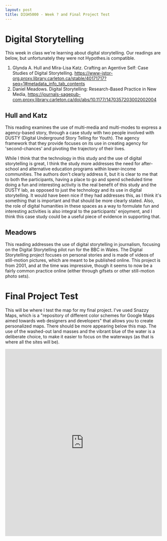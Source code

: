 ```yaml
---
layout: post
title: DIGH5000 - Week ? and Final Project Test
---
```

# Digital Storytelling #

This week in class we're learning about digital storytelling. Our readings are below, but unfortunately they were not Hypothes.is compatible. 

1. Glynda A. Hull and Mira-Lisa Katz. Crafting an Agentive Self: Case Studies of Digital Storytelling. https://www-jstor-org.proxy.library.carleton.ca/stable/40171717?seq=1#metadata_info_tab_contents
2. Daniel Meadows. Digital Storytelling: Research-Based Practice in New Media, https://journals-sagepub-com.proxy.library.carleton.ca/doi/abs/10.1177/1470357203002002004

## Hull and Katz ##
This reading examines the use of multi-media and multi-modes to express a agency-based story, through a case study with two people involved with DUSTY (Digital Underground Story Telling for Youth). The agency framework that they provide focuses on its use in creating agency for 'second-chances' and pivoting the trajectory of their lives.

While I think that the technology in this study and the use of digital storytelling is great, I think the study more addresses the need for after-school and alternative education programs within lower-income communities. The authors don't clearly address it, but it is clear to me that to both the participants, having a place to go and spend scheduled time doing a fun and interesting activity is the real benefit of this study and the DUSTY lab, as opposed to just the technology and its use in digital storytelling. It would have been nice if they had addresses this, as I think it's something that is important and that should be more clearly stated. Also, the role of digital humanities in these spaces as a way to formulate fun and interesting activities is also integral to the participants' enjoyment, and I think this case study could be a useful piece of evidence in supporting that.

## Meadows ##
This reading addresses the use of digital storytelling in journalism, focusing on the Digital Storytelling pilot run for the BBC in Wales. The Digital Storytelling project focuses on personal stories and is made of videos of still-motion pictures, which are meant to be published online. This project is from 2001, and at the time was impressive, though it seems to now be a fairly common practice online (either through gifsets or other still-motion photo sets). 


# Final Project Test #

This will be where I test the map for my final project. I've used Snazzy Maps, which is a "repository of different color schemes for Google Maps aimed towards web designers and developers" that allows you to create personalized maps. There should be more appearing below this map. The use of the washed-out land masses and the vibrant blue of the water is a deliberate choice, to make it easier to focus on the waterways (as that is where all the sites will be). 

<iframe src="https://snazzymaps.com/embed/274715" width="100%" height="600px" style="border:none;">

